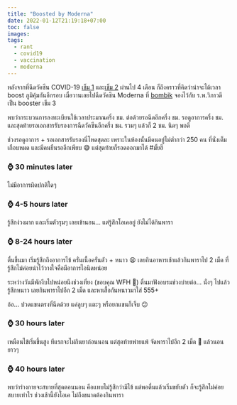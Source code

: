 ```yaml
---
title: "Boosted by Moderna"
date: 2022-01-12T21:19:18+07:00
toc: false
images:
tags:
  - rant
  - covid19
  - vaccination
  - moderna
---
```


หลังจากที่ฉีดวัคซีน COVID-19 [เข็ม 1](/posts/im-semi-vaccinated/) และ[เข็ม 2](/posts/im-fully-vaccinated/) ผ่านไป 4 เดือน ก็ถึงคราวที่คิดว่าน่าจะได้เวลา boost ภูมิคุ้มกันอีกรอบ เมื่อวานเลยไปฉีดวัคซีน Moderna ที่ [bombik](https://bombik.com/) จองไว้กับ ร.พ.วิภาวดี เป็น booster เข็ม 3

พบว่ากระบวนการลงทะเบียนใช้เวลาประมาณครึ่ง ชม. ต่อด้วยรอฉีดอีกครึ่ง ชม. รอดูอาการครึ่ง ชม. และสุดท้ายรอเอกสารรับรองการฉีดวัคซีนอีกครึ่ง ชม. รวมๆ แล้วก็ 2 ชม. นิดๆ พอดี

ช่วงรอดูอาการ + รอเอกสารรับรองนี่โหดสุดละ เพราะในห้องนั้นมีคนอยู่ไม่ต่ำกว่า 250 คน ที่นั่งเต็มเกือบหมด และมีคนยืนรออีกเพียบ 😅 แต่สุดท้ายก็รอดออกมาได้ #มั้ยฮึ

### ⌚ 30 minutes later

ไม่มีอาการผิดปกติใดๆ

### ⌚ 4-5 hours later

รู้สึกง่วงมาก และเริ่มตัวรุมๆ เลยเข้านอน... แต่รู้สึกโอเคอยู่ ยังไม่ได้กินพารา

### ⌚ 8-24 hours later

ตื่นขึ้นมา เริ่มรู้สึกถึงอาการไข้ ครั่นเนื้อครั่นตัว + หนาว 😫 เลยกินอาหารเช้าแล้วกินพาราไป 2 เม็ด ที่รู้สึกไม่ค่อยน่าไว้วางใจคือมีอาการไอนิดหน่อย

ระหว่างวันมีพักงีบไปหน่อยนึงช่วงเที่ยง (ขอบคุณ WFH 🎉) ตื่นมาฟังอบรมช่วงบ่ายต่อ... นั่งๆ ไปแล้วรู้สึกหนาว เลยกินพาราไปอีก 2 เม็ด และหาเสื้อกันหนาวมาใส่ 555+

อ้อ... ปวดแขนตรงที่ฉีดด้วย แค่ลูบๆ แตะๆ หรือยกแขนก็เจ็บ 😕

### ⌚ 30 hours later

เหมือนไข้เริ่มขึ้นสูง ทีแรกจะไม่กินยาก่อนนอน แต่สุดท้ายพ่ายแพ้ จัดพาราไปอีก 2 เม็ด 🤪 แล้วนอนยาวๆ

### ⌚ 40 hours later

พบว่าร่างกายจะสบายที่สุดตอนนอน คือแทบไม่รู้สึกว่ามีไข้ แต่พอตื่นแล้วเริ่มขยับตัว ก็จะรู้สึกไม่ค่อยสบายเท่าไร ช่วงเช้านี้ยังโอเค ไม่ถึงขนาดต้องกินพารา
